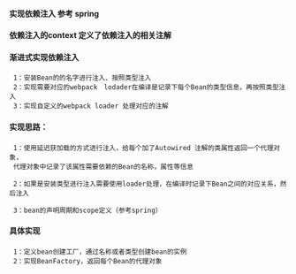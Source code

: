 #### 实现依赖注入 参考 spring

#### 依赖注入的context 定义了依赖注入的相关注解

#### 渐进式实现依赖注入

     1：安装Bean的的名字进行注入、按照类型注入
     2：实现需要对应的webpack　lodader在编译是记录下每个Bean的类型信息，再按照类型注入
     3：实现自定义的webpack loader 处理对应的注解

#### 实现思路：

     1：使用延迟获加载的方式进行注入，给每个加了Autowired 注解的类属性返回一个代理对象，
     代理对象中记录了该属性需要依赖的Bean的名称，属性等信息

     2：如果是安装类型进行注入需要使用loader处理，在编译时记录下Bean之间的对应关系，然后注入

     3：bean的声明周期和scope定义（参考spring）

#### 具体实现

     1：定义bean创建工厂，通过名称或者类型创建bean的实例
     2：实现BeanFactory，返回每个Bean的代理对象